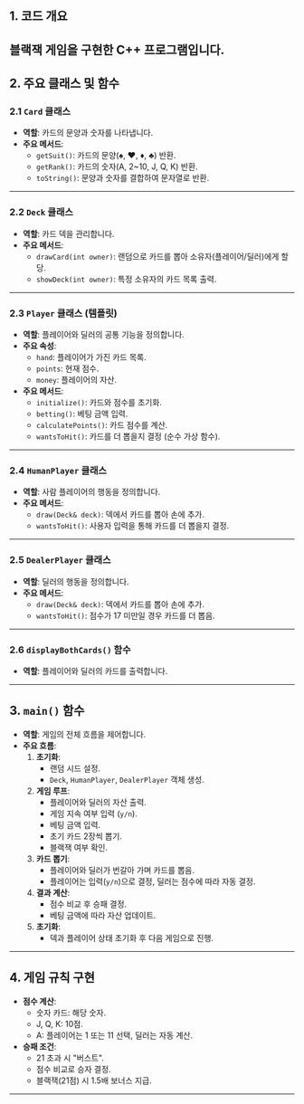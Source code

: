 ## 1. **코드 개요**
블랙잭 게임을 구현한 C++ 프로그램입니다.
---

## 2. **주요 클래스 및 함수**

### 2.1 **`Card` 클래스**
- **역할**: 카드의 문양과 숫자를 나타냅니다.
- **주요 메서드**:
  - `getSuit()`: 카드의 문양(♠, ♥, ♦, ♣) 반환.
  - `getRank()`: 카드의 숫자(A, 2~10, J, Q, K) 반환.
  - `toString()`: 문양과 숫자를 결합하여 문자열로 반환.

---

### 2.2 **`Deck` 클래스**
- **역할**: 카드 덱을 관리합니다.
- **주요 메서드**:
  - `drawCard(int owner)`: 랜덤으로 카드를 뽑아 소유자(플레이어/딜러)에게 할당.
  - `showDeck(int owner)`: 특정 소유자의 카드 목록 출력.

---

### 2.3 **`Player` 클래스 (템플릿)**
- **역할**: 플레이어와 딜러의 공통 기능을 정의합니다.
- **주요 속성**:
  - `hand`: 플레이어가 가진 카드 목록.
  - `points`: 현재 점수.
  - `money`: 플레이어의 자산.
- **주요 메서드**:
  - `initialize()`: 카드와 점수를 초기화.
  - `betting()`: 베팅 금액 입력.
  - `calculatePoints()`: 카드 점수를 계산.
  - `wantsToHit()`: 카드를 더 뽑을지 결정 (순수 가상 함수).

---

### 2.4 **`HumanPlayer` 클래스**
- **역할**: 사람 플레이어의 행동을 정의합니다.
- **주요 메서드**:
  - `draw(Deck& deck)`: 덱에서 카드를 뽑아 손에 추가.
  - `wantsToHit()`: 사용자 입력을 통해 카드를 더 뽑을지 결정.

---

### 2.5 **`DealerPlayer` 클래스**
- **역할**: 딜러의 행동을 정의합니다.
- **주요 메서드**:
  - `draw(Deck& deck)`: 덱에서 카드를 뽑아 손에 추가.
  - `wantsToHit()`: 점수가 17 미만일 경우 카드를 더 뽑음.

---

### 2.6 **`displayBothCards()` 함수**
- **역할**: 플레이어와 딜러의 카드를 출력합니다.

---

## 3. **`main()` 함수**
- **역할**: 게임의 전체 흐름을 제어합니다.
- **주요 흐름**:
  1. **초기화**:
     - 랜덤 시드 설정.
     - `Deck`, `HumanPlayer`, `DealerPlayer` 객체 생성.
  2. **게임 루프**:
     - 플레이어와 딜러의 자산 출력.
     - 게임 지속 여부 입력 (`y/n`).
     - 베팅 금액 입력.
     - 초기 카드 2장씩 뽑기.
     - 블랙잭 여부 확인.
  3. **카드 뽑기**:
     - 플레이어와 딜러가 번갈아 가며 카드를 뽑음.
     - 플레이어는 입력(`y/n`)으로 결정, 딜러는 점수에 따라 자동 결정.
  4. **결과 계산**:
     - 점수 비교 후 승패 결정.
     - 베팅 금액에 따라 자산 업데이트.
  5. **초기화**:
     - 덱과 플레이어 상태 초기화 후 다음 게임으로 진행.

---

## 4. **게임 규칙 구현**
- **점수 계산**:
  - 숫자 카드: 해당 숫자.
  - J, Q, K: 10점.
  - A: 플레이어는 1 또는 11 선택, 딜러는 자동 계산.
- **승패 조건**:
  - 21 초과 시 "버스트".
  - 점수 비교로 승자 결정.
  - 블랙잭(21점) 시 1.5배 보너스 지급.

---
